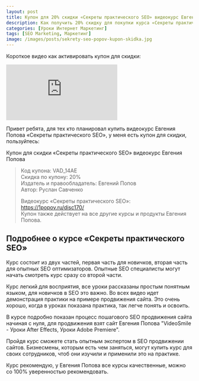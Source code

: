 ```yaml
---
layout: post
title: Купон для 20% скидки «Секреты практического SEO» видеокурс Евгения Попова
description: Как получить 20% скидку для покупки курса «Секреты практического SEO»
categories: [Уроки Интернет Маркетинг]
tags: [SEO Marketing, Маркетинг]
image: /images/posts/sekrety-seo-popov-kupon-skidka.jpg
---
```

Короткое видео как активировать купон для скидки:
<div class="yt-video-container-1">
    <iframe src="https://www.youtube.com/embed/AqVM4B6EEcg?rel=0" frameborder="0" allowfullscreen></iframe>
</div>

Привет ребята, для тех кто планировал купить видеокурс Евгения Попова «Секреты практического SEO», у меня есть купон для скидки, пользуйтесь:

Купон для скидки «Секреты практического SEO» видеокурс Евгения Попова  
<blockquote>
Код купона: VAD_14AE <br>
Скидка по купону: 20% <br>
Издатель и правообладатель: Евгений Попов <br>
Автор: Руслан Савченко <br>

Видеокурс «Секреты практического SEO»:  <br>
https://1popov.ru/disc170/  <br>
Купон также действует на все другие курсы и продукты Евгения Попова.
</blockquote>

<h2>Подробнее о курсе «Секреты практического SEO» </h2>

Курс состоит из двух частей, первая часть для новичков, вторая часть для опытных SEO оптимизаторов. Опытные SEO специалисты могут начать смотреть курс сразу со второй части.

Курс легкий для восприятия, все уроки рассказаны простым понятным языком, для новичков в SEO это важно. Во всех видео идет демонстрация практики на примере продвижения сайта. Это очень хорошо, когда в уроках показана практика, так легче понять и освоить.

В курсе подробно показан процесс пошагового SEO продвижения сайта начиная с нуля, для продвижения взят сайт Евгения Попова "VideoSmile - Уроки After Effects, Уроки Adobe Premiere".

Пройдя курс сможете стать опытным экспертом в SEO продвижении сайтов. Бизнесмены, которым есть чем заняться, могут купить курс для своих сотрудников, чтоб они изучили и применили это на практике.

Курс рекомендую, у Евгения Попова все курсы качественные, можно со 100% уверенностью рекомендовать.
